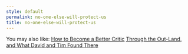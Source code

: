 ```yaml
---
style: default
permalink: no-one-else-will-protect-us
title: no-one-else-will-protect-us
---
```

You may also like:
[How to Become a Better Critic](http://scp-wiki.net/how-to-become-a-better-critic)
[Through the Out-Land, and What David and Tim Found There](http://scp-wiki.net/through-the-out-land-and-what-david-and-tim-found-there)